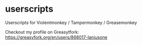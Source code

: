 # userscripts
Userscripts for Violentmonkey / Tampermonkey / Greasemonkey

Checkout my profile on Greasytfork: https://greasyfork.org/en/users/868017-laniusone
